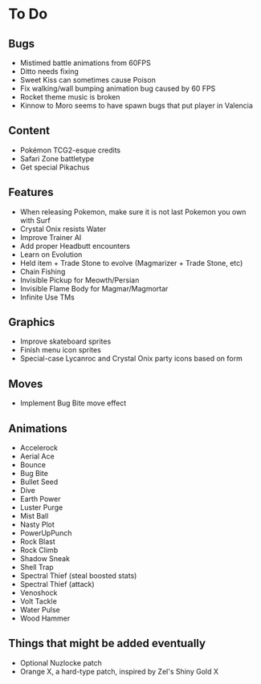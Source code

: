 # To Do

## Bugs

- Mistimed battle animations from 60FPS
- Ditto needs fixing
- Sweet Kiss can sometimes cause Poison
- Fix walking/wall bumping animation bug caused by 60 FPS
- Rocket theme music is broken
- Kinnow to Moro seems to have spawn bugs that put player in Valencia

## Content

- Pokémon TCG2-esque credits
- Safari Zone battletype
- Get special Pikachus

## Features

- When releasing Pokemon, make sure it is not last Pokemon you own with Surf
- Crystal Onix resists Water
- Improve Trainer AI
- Add proper Headbutt encounters
- Learn on Evolution
- Held item + Trade Stone to evolve (Magmarizer + Trade Stone, etc)
- Chain Fishing
- Invisible Pickup for Meowth/Persian
- Invisible Flame Body for Magmar/Magmortar
- Infinite Use TMs

## Graphics

- Improve skateboard sprites
- Finish menu icon sprites
- Special-case Lycanroc and Crystal Onix party icons based on form

## Moves

- Implement Bug Bite move effect

## Animations

- Accelerock
- Aerial Ace
- Bounce
- Bug Bite
- Bullet Seed
- Dive
- Earth Power
- Luster Purge
- Mist Ball
- Nasty Plot
- PowerUpPunch
- Rock Blast
- Rock Climb
- Shadow Sneak
- Shell Trap
- Spectral Thief (steal boosted stats)
- Spectral Thief (attack)
- Venoshock
- Volt Tackle
- Water Pulse
- Wood Hammer

## Things that might be added eventually

- Optional Nuzlocke patch
- Orange X, a hard-type patch, inspired by Zel's Shiny Gold X
